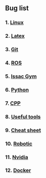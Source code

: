 ## Bug list

### 1. [Linux](https://github.com/yuezhezhang/Bug_list/blob/main/contents/Linux.md)
 
### 2. [Latex](https://github.com/yuezhezhang/Bug_list/blob/main/contents/Latex.md)

### 3. [Git](https://github.com/yuezhezhang/Bug_list/blob/main/contents/Git.md)

### 4. [ROS](https://github.com/yuezhezhang/Bug_list/blob/main/contents/ROS.md)

### 5. [Issac Gym](https://github.com/yuezhezhang/Bug_list/blob/main/contents/IssacGym.md)

### 6. [Python](https://github.com/yuezhezhang/Bug_list/blob/main/contents/Python.md)

### 7. [CPP](https://github.com/yuezhezhang/LeetCode)

### 8. [Useful tools](https://github.com/yuezhezhang/Bug_list/blob/main/contents/UsefulTools.md)

### 9. [Cheat sheet](https://github.com/yuezhezhang/Bug_list/blob/main/contents/CheatSheet.md)

### 10. [Robotic](https://github.com/yuezhezhang/Bug_list/blob/main/contents/Robotic.md)

### 11. [Nvidia](https://github.com/yuezhezhang/Bug_list/blob/main/contents/Nvidia.md)

### 12. [Docker](https://github.com/yuezhezhang/Bug_list/blob/main/contents/Docker.md)
